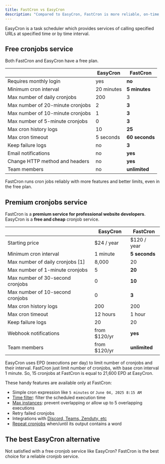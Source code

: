 ```yaml
---
title: FastCron vs EasyCron
description: "Compared to EasyCron, FastCron is more reliable, on-time, with more features for your cronjobs."
---
```


EasyCron is a task scheduler which provides services of calling specified URLs at specified time or by time interval.

## Free cronjobs service

Both FastCron and EasyCron have a free plan.

|                                  | EasyCron   | **FastCron**   |
| -------------------------------- | ---------- | -------------- |
| Requires monthly login           | yes        | **no**         |
| Minimum cron interval            | 20 minutes | **5 minutes**  |
| Max number of daily cronjobs     | 200        | 3              |
| Max number of 20-minute cronjobs | 2          | **3**          |
| Max number of 10-minute cronjobs | 1          | **3**          |
| Max number of 5-minute cronjobs  | 0          | **3**          |
| Max cron history logs            | 10         | **25**         |
| Max cron timeout                 | 5 seconds  | **60 seconds** |
| Keep failure logs                | no         | **3**          |
| Email notifications              | no         | **yes**        |
| Change HTTP method and headers   | no         | **yes**        |
| Team members                     | no         | **unlimited**  |

FastCron runs cron jobs reliably with more features and better limits, even in the free plan.

## Premium cronjobs service

FastCron is a **premium service for professional website developers**.
EasyCron is a **free and cheap** cronjob service.

|                                  | EasyCron     | **FastCron**  |
| -------------------------------- | ------------ | ------------- |
| Starting price                   | $24 / year   | $120 / year   |
| Minimum cron interval            | 1 minute     | **5 seconds** |
| Max number of daily cronjobs [1] | 8,000        | 20            |
| Max number of 1-minute cronjobs  | 5            | **20**        |
| Max number of 30-second cronjobs | 0            | **10**        |
| Max number of 10-second cronjobs | 0            | **3**         |
| Max cron history logs            | 200          | 200           |
| Max cron timeout                 | 12 hours     | 1 hour        |
| Keep failure logs                | 20           | 20            |
| Webhook notifications            | from $120/yr | **yes**       |
| Team members                     | from $120/yr | **unlimited** |

EasyCron uses EPD (executions per day) to limit number of cronjobs and their interval.
FastCron just limit number of cronjobs, with base cron interval 1 minute.
So, 15 cronjobs at FastCron is equal to 21,600 EPD at EasyCron.

These handy features are available only at FastCron:

- Simple cron expression like `5 minutes` or `June 04, 2025 8:15 AM`
- [Time filter](/blog/time-filter): filter the scheduled execution time
- [Max instances](/blog/max-instances): prevent overlapping or allow up to 5 overlapping executions
- Retry failed cronjobs
- Integrations with [Discord, Teams, Zenduty, etc](/integrations)
- [Repeat cronjobs](/blog/repeat-cronjob) when/until its output contains a word

## The best EasyCron alternative

Not satisfied with a free cronjob service like EasyCron? FastCron is the best choice for a reliable cronjob service.
